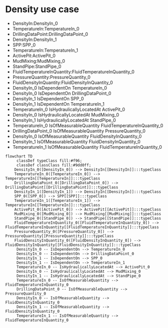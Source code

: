 # Density use case
- DensityIn:DensityIn_0
- TemperatureIn:TemperatureIn_0
- DrillingDataPoint:DrillingDataPoint_0
- DensityIn:DensityIn_1
- SPP:SPP_0
- TemperatureIn:TemperatureIn_1
- ActivePit:ActivePit_0
- MudMixing:MudMixing_0
- StandPipe:StandPipe_0
- FluidTemperatureInQuantity:FluidTemperatureInQuantity_0
- PressureQuantity:PressureQuantity_0
- FluidDensityInQuantity:FluidDensityInQuantity_0
- DensityIn_0 IsDependentOn TemperatureIn_0
- DensityIn_0 IsDependentOn DrillingDataPoint_0
- DensityIn_1 IsDependentOn SPP_0
- DensityIn_1 IsDependentOn TemperatureIn_1
- TemperatureIn_0 IsHydraulicallyLocatedAt ActivePit_0
- DensityIn_0 IsHydraulicallyLocatedAt MudMixing_0
- DensityIn_1 IsHydraulicallyLocatedAt StandPipe_0
- TemperatureIn_0 IsOfMeasurableQuantity FluidTemperatureInQuantity_0
- DrillingDataPoint_0 IsOfMeasurableQuantity PressureQuantity_0
- DensityIn_0 IsOfMeasurableQuantity FluidDensityInQuantity_0
- DensityIn_1 IsOfMeasurableQuantity FluidDensityInQuantity_0
- TemperatureIn_1 IsOfMeasurableQuantity FluidTemperatureInQuantity_0
```mermaid
flowchart TD
	 classDef typeClass fill:#f96;
	 classDef classClass fill:#9dd0ff;
	DensityIn_0([DensityIn_0]) --> DensityIn[[DensityIn]]:::typeClass
	TemperatureIn_0([TemperatureIn_0]) --> TemperatureIn[[TemperatureIn]]:::typeClass
	DrillingDataPoint_0([DrillingDataPoint_0]) --> DrillingDataPoint[[DrillingDataPoint]]:::typeClass
	DensityIn_1([DensityIn_1]) --> DensityIn[[DensityIn]]:::typeClass
	SPP_0([SPP_0]) --> SPP[[SPP]]:::typeClass
	TemperatureIn_1([TemperatureIn_1]) --> TemperatureIn[[TemperatureIn]]:::typeClass
	ActivePit_0([ActivePit_0]) --> ActivePit[[ActivePit]]:::typeClass
	MudMixing_0([MudMixing_0]) --> MudMixing[[MudMixing]]:::typeClass
	StandPipe_0([StandPipe_0]) --> StandPipe[[StandPipe]]:::typeClass
	FluidTemperatureInQuantity_0([FluidTemperatureInQuantity_0]) --> FluidTemperatureInQuantity[[FluidTemperatureInQuantity]]:::typeClass
	PressureQuantity_0([PressureQuantity_0]) --> PressureQuantity[[PressureQuantity]]:::typeClass
	FluidDensityInQuantity_0([FluidDensityInQuantity_0]) --> FluidDensityInQuantity[[FluidDensityInQuantity]]:::typeClass
	 DensityIn_0 -- IsDependentOn --> TemperatureIn_0 
	 DensityIn_0 -- IsDependentOn --> DrillingDataPoint_0 
	 DensityIn_1 -- IsDependentOn --> SPP_0 
	 DensityIn_1 -- IsDependentOn --> TemperatureIn_1 
	 TemperatureIn_0 -- IsHydraulicallyLocatedAt --> ActivePit_0 
	 DensityIn_0 -- IsHydraulicallyLocatedAt --> MudMixing_0 
	 DensityIn_1 -- IsHydraulicallyLocatedAt --> StandPipe_0 
	 TemperatureIn_0 -- IsOfMeasurableQuantity --> FluidTemperatureInQuantity_0 
	 DrillingDataPoint_0 -- IsOfMeasurableQuantity --> PressureQuantity_0 
	 DensityIn_0 -- IsOfMeasurableQuantity --> FluidDensityInQuantity_0 
	 DensityIn_1 -- IsOfMeasurableQuantity --> FluidDensityInQuantity_0 
	 TemperatureIn_1 -- IsOfMeasurableQuantity --> FluidTemperatureInQuantity_0 
```
